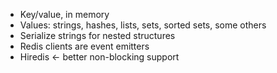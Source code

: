 * Key/value, in memory
* Values: strings, hashes, lists, sets, sorted sets, some others
* Serialize strings for nested structures
* Redis clients are event emitters
* Hiredis <- better non-blocking support

